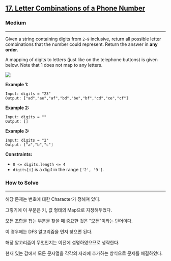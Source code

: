 ## [17\. Letter Combinations of a Phone Number](https://leetcode.com/problems/letter-combinations-of-a-phone-number/)

### Medium

---

Given a string containing digits from `2-9` inclusive, return all possible letter combinations that the number could represent. Return the answer in **any order**.

A mapping of digits to letters (just like on the telephone buttons) is given below. Note that 1 does not map to any letters.

![](https://assets.leetcode.com/uploads/2022/03/15/1200px-telephone-keypad2svg.png)

**Example 1:**

```
Input: digits = "23"
Output: ["ad","ae","af","bd","be","bf","cd","ce","cf"]
```

**Example 2:**

```
Input: digits = ""
Output: []
```

**Example 3:**

```
Input: digits = "2"
Output: ["a","b","c"]
```

**Constraints:**

-   `0 <= digits.length <= 4`
-   `digits[i]` is a digit in the range `['2', '9']`.

### How to Solve

---

해당 문제는 번호에 대한 Character가 정해져 있다.

그렇기에 이 부분은 키, 값 형태의 Map으로 지정해두었다.

모든 조합을 찹는 부분을 찾을 때 중요한 것은 "모든"이라는 단어이다.

이 경우에는 DFS 알고리즘을 먼저 찾으면 된다.

해당 알고리즘이 무엇인지는 이전에 설명하였으므로 생략한다.

현재 있는 값에서 모든 문자열을 각각의 자리에 추가하는 방식으로 문제를 해결하였다.